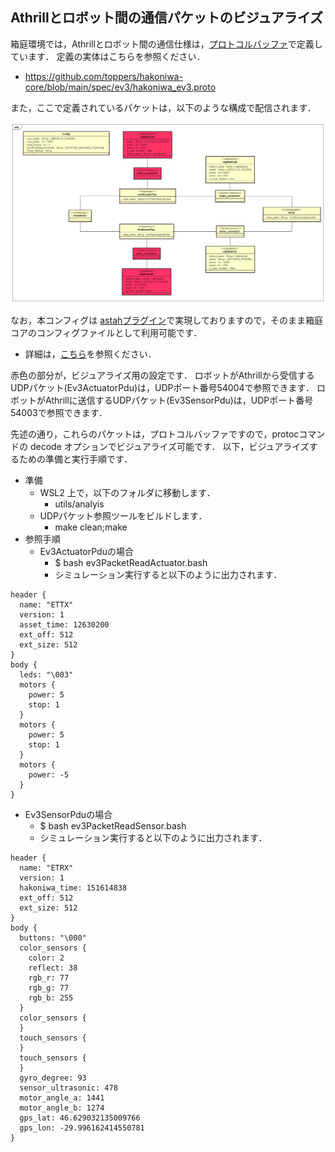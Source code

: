 ## Athrillとロボット間の通信パケットのビジュアライズ
箱庭環境では，Athrillとロボット間の通信仕様は，[プロトコルバッファ](https://ja.wikipedia.org/wiki/Protocol_Buffers)で定義しています．
定義の実体はこちらを参照ください．

* https://github.com/toppers/hakoniwa-core/blob/main/spec/ev3/hakoniwa_ev3.proto

また，ここで定義されているパケットは，以下のような構成で配信されます．

![ネットワークコンフィグ](/appendix/network-config.png)

なお，本コンフィグは [astahプラグイン](https://astah.change-vision.com/ja/plugins.html)で実現しておりますので，そのまま箱庭コアのコンフィグファイルとして利用可能です．
* 詳細は，[こちら](https://github.com/s-hosoai/hakoniwa-config-astahplugin/tree/4683876a4b24f034ed0c2842ca61a2f37419473a)を参照ください．

赤色の部分が，ビジュアライズ用の設定です．
ロボットがAthrillから受信するUDPパケット(Ev3ActuatorPdu)は，UDPポート番号54004で参照できます．
ロボットがAthrillに送信するUDPパケット(Ev3SensorPdu)は，UDPポート番号54003で参照できます．

先述の通り，これらのパケットは，プロトコルバッファですので，protocコマンドの decode オプションでビジュアライズ可能です．
以下，ビジュアライズするための準備と実行手順です．

* 準備
  * WSL2 上で，以下のフォルダに移動します．
    *  utils/analyis
  * UDPパケット参照ツールをビルドします．
    * make clean;make
* 参照手順
  * Ev3ActuatorPduの場合
    * $ bash ev3PacketReadActuator.bash
    * シミュレーション実行すると以下のように出力されます．

```
header {
  name: "ETTX"
  version: 1
  asset_time: 12630200
  ext_off: 512
  ext_size: 512
}
body {
  leds: "\003"
  motors {
    power: 5
    stop: 1
  }
  motors {
    power: 5
    stop: 1
  }
  motors {
    power: -5
  }
}
```

  * Ev3SensorPduの場合
    * $  bash ev3PacketReadSensor.bash
    * シミュレーション実行すると以下のように出力されます．

```
header {
  name: "ETRX"
  version: 1
  hakoniwa_time: 151614838
  ext_off: 512
  ext_size: 512
}
body {
  buttons: "\000"
  color_sensors {
    color: 2
    reflect: 38
    rgb_r: 77
    rgb_g: 77
    rgb_b: 255
  }
  color_sensors {
  }
  touch_sensors {
  }
  touch_sensors {
  }
  gyro_degree: 93
  sensor_ultrasonic: 478
  motor_angle_a: 1441
  motor_angle_b: 1274
  gps_lat: 46.629032135009766
  gps_lon: -29.996162414550781
}
```
